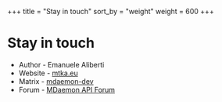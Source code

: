 +++
title = "Stay in touch"
sort_by = "weight"
weight = 600
+++
# Stay in touch

- Author - Emanuele Aliberti
- Website - [mtka.eu](https://mtka.eu/node-mdaemon-api)
- Matrix - [mdaemon-dev](https://matrix.to/#/#mdaemon-dev:matrix.org)
- Forum - [MDaemon API Forum](https://mdaemon.com/community/forums/mdaemon-api)
